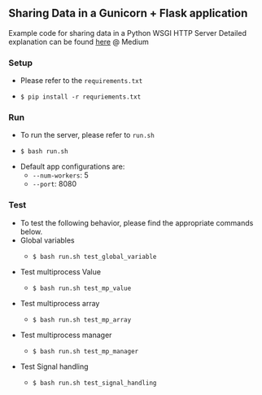 ## Sharing Data in a Gunicorn + Flask application 
Example code for sharing data in a Python WSGI HTTP Server
Detailed explanation can be found [here](https://medium.com/@jgleeee/sharing-data-across-workers-in-a-gunicorn-flask-application-2ad698591875) @ Medium


### Setup
- Please refer to the `requirements.txt`
- ```
  $ pip install -r requriements.txt
  ```


### Run
- To run the server, please refer to `run.sh`
- ```
  $ bash run.sh
  ```
- Default app configurations are:
  - `--num-workers`: 5
  - `--port`: 8080


### Test
- To test the following behavior, please find the appropriate commands below.
- Global variables
  - ```
    $ bash run.sh test_global_variable
    ```
- Test multiprocess Value
  - ```
    $ bash run.sh test_mp_value 
    ```
- Test multiprocess array
  - ```
    $ bash run.sh test_mp_array 
    ```
- Test multiprocess manager
  - ```
    $ bash run.sh test_mp_manager 
    ```
- Test Signal handling
  - ```
    $ bash run.sh test_signal_handling 
    ```